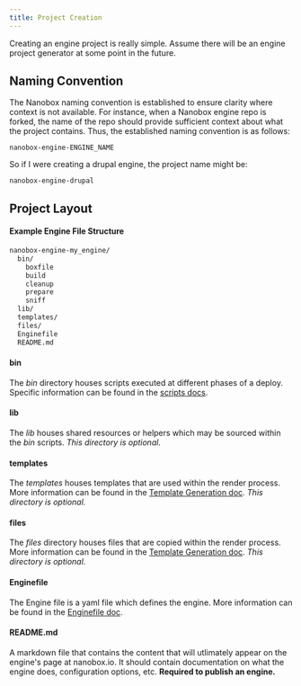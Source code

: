 ```yaml
---
title: Project Creation
---
```


Creating an engine project is really simple. Assume there will be an engine project generator at some point in the future.

## Naming Convention

The Nanobox naming convention is established to ensure clarity where context is not available. For instance, when a Nanobox engine repo is forked, the name of the repo should provide sufficient context about what the project contains. Thus, the established naming convention is as follows:

```text
nanobox-engine-ENGINE_NAME
```

So if I were creating a drupal engine, the project name might be:

```text
nanobox-engine-drupal
```

## Project Layout

#### Example Engine File Structure
```txt
nanobox-engine-my_engine/
  bin/
    boxfile
    build
    cleanup
    prepare
    sniff
  lib/
  templates/
  files/
  Enginefile
  README.md
```

#### bin

The *bin* directory houses scripts executed at different phases of a deploy. Specific information can be found in the [scripts docs](/engines/scripts/intro).

#### lib

The *lib* houses shared resources or helpers which may be sourced within the *bin* scripts. *This directory is optional.*

#### templates

The *templates* houses templates that are used within the render process. More information can be found in the [Template Generation doc](/engines/common-tasks/template-generation). *This directory is optional.*

#### files

The *files* directory houses files that are copied within the render process. More information can be found in the [Template Generation doc](/engines/common-tasks/template-generation). *This directory is optional*.

#### Enginefile

The Engine file is a yaml file which defines the engine. More information can be found in the [Enginefile doc](/engines/enginefile).

#### README.md

A markdown file that contains the content that will utlimately appear on the engine's page at nanobox.io. It should contain documentation on what the engine does, configuration options, etc. **Required to publish an engine.**

